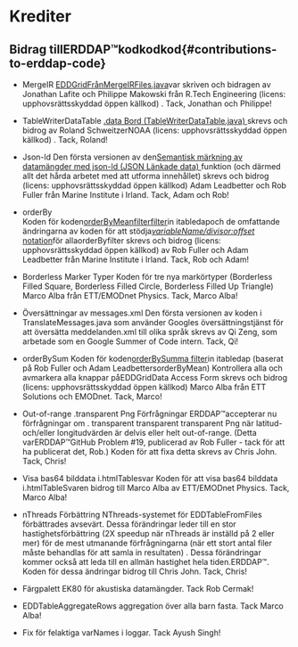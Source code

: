 # Krediter

## Bidrag tillERDDAP™kodkodkod{#contributions-to-erddap-code} 
* MergeIR
    [EDDGridFrånMergeIRFiles.java](/docs/server-admin/datasets#eddgridfrommergeirfiles)var skriven och bidragen av Jonathan Lafite och Philippe Makowski från R.Tech Engineering (licens: upphovsrättsskyddad öppen källkod) . Tack, Jonathan och Philippe&#33;
     
* TableWriterDataTable
    [.data Bord (TableWriterDataTable.java) ](https://coastwatch.pfeg.noaa.gov/erddap/tabledap/documentation.html#fileType)skrevs och bidrog av Roland SchweitzerNOAA  (licens: upphovsrättsskyddad öppen källkod) . Tack, Roland&#33;
     
* Json-ld
Den första versionen av den[Semantisk märkning av datamängder med json-ld (JSON Länkade data) ](/docs/server-admin/additional-information#json-ld)funktion (och därmed allt det hårda arbetet med att utforma innehållet) skrevs och bidrog (licens: upphovsrättsskyddad öppen källkod) Adam Leadbetter och Rob Fuller från Marine Institute i Irland. Tack, Adam och Rob&#33;
     
*   orderBy  
Koden för koden[orderByMeanfilterfilter](https://coastwatch.pfeg.noaa.gov/erddap/tabledap/documentation.html#orderByMean)in itabledapoch de omfattande ändringarna av koden för att stödja[_variableName/divisor:offset_ notation](https://coastwatch.pfeg.noaa.gov/erddap/tabledap/documentation.html#orderByDivisorOptions)för allaorderByfilter skrevs och bidrog (licens: upphovsrättsskyddad öppen källkod) av Rob Fuller och Adam Leadbetter från Marine Institute i Irland. Tack, Rob och Adam&#33;
     
* Borderless Marker Typer
Koden för tre nya markörtyper (Borderless Filled Square, Borderless Filled Circle, Borderless Filled Up Triangle) Marco Alba från ETT/EMODnet Physics. Tack, Marco Alba&#33;
     
* Översättningar av messages.xml
Den första versionen av koden i TranslateMessages.java som använder Googles översättningstjänst för att översätta meddelanden.xml till olika språk skrevs av Qi Zeng, som arbetade som en Google Summer of Code intern. Tack, Qi&#33;
     
*   orderBySum
Koden för koden[orderBySumma filter](https://coastwatch.pfeg.noaa.gov/erddap/tabledap/documentation.html#orderBySum)in itabledap  (baserat på Rob Fuller och Adam LeadbettersorderByMean) Kontrollera alla och avmarkera alla knappar påEDDGridData Access Form skrevs och bidrog (licens: upphovsrättsskyddad öppen källkod) Marco Alba från ETT Solutions och EMODnet. Tack, Marco&#33;
     
* Out-of-range .transparent Png Förfrågningar
    ERDDAP™accepterar nu förfrågningar om . transparent transparent transparent Png när latitud- och/eller longitudvärden är delvis eller helt out-of-range. (Detta varERDDAP™GitHub Problem #19, publicerad av Rob Fuller - tack för att ha publicerat det, Rob.) Koden för att fixa detta skrevs av Chris John. Tack, Chris&#33;
     
* Visa bas64 bilddata i.htmlTablesvar
Koden för att visa bas64 bilddata i.htmlTableSvaren bidrog till Marco Alba av ETT/EMODnet Physics. Tack, Marco Alba&#33;
     
* nThreads Förbättring
NThreads-systemet för EDDTableFromFiles förbättrades avsevärt. Dessa förändringar leder till en stor hastighetsförbättring (2X speedup när nThreads är inställd på 2 eller mer) för de mest utmanande förfrågningarna (när ett stort antal filer måste behandlas för att samla in resultaten) . Dessa förändringar kommer också att leda till en allmän hastighet hela tiden.ERDDAP™. Koden för dessa ändringar bidrog till Chris John. Tack, Chris&#33;

* Färgpalett EK80 för akustiska datamängder. Tack Rob Cermak&#33;

* EDDTableAggregateRows aggregation över alla barn fasta. Tack Marco Alba&#33;

* Fix för felaktiga varNames i loggar. Tack Ayush Singh&#33;
